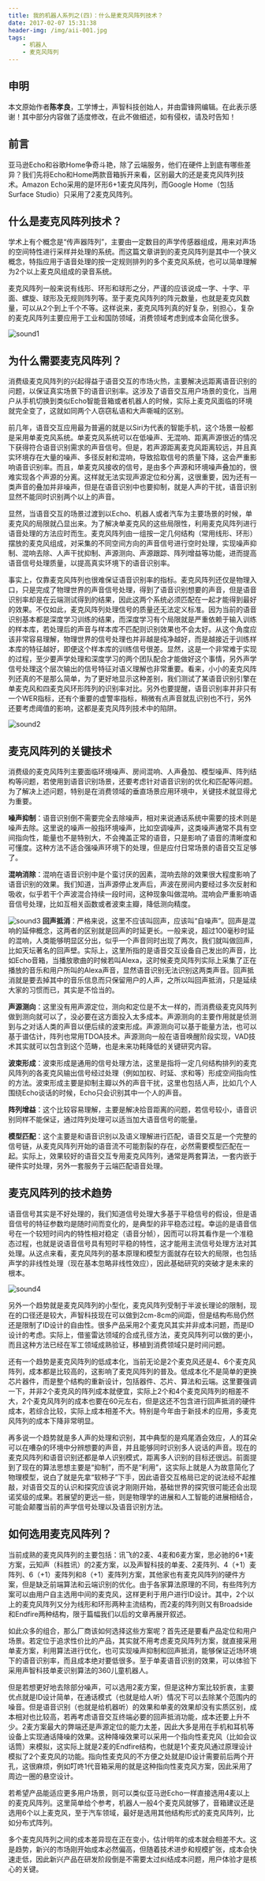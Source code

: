 ```yaml
---
title: 我的机器人系列之(四)：什么是麦克风阵列技术？ 
date: 2017-02-07 15:31:38
header-img: /img/aii-001.jpg
tags:
    - 机器人
    - 麦克风阵列
---
```

## 申明

本文原始作者**陈孝良**，工学博士，声智科技创始人，并由雷锋网编辑。在此表示感谢！其中部分内容做了适度修改，在此不做细述，如有侵权，请及时告知！

## 前言
亚马逊Echo和谷歌Home争奇斗艳，除了云端服务，他们在硬件上到底有哪些差异？我们先将Echo和Home两款音箱拆开来看，区别最大的还是麦克风阵列技术。Amazon Echo采用的是环形6+1麦克风阵列，而Google Home（包括Surface Studio）只采用了2麦克风阵列。

## 什么是麦克风阵列技术？

学术上有个概念是“传声器阵列”，主要由一定数目的声学传感器组成，用来对声场的空间特性进行采样并处理的系统。而这篇文章讲到的麦克风阵列是其中一个狭义概念，特指应用于语音处理的按一定规则排列的多个麦克风系统，也可以简单理解为2个以上麦克风组成的录音系统。

麦克风阵列一般来说有线形、环形和球形之分，严谨的应该说成一字、十字、平面、螺旋、球形及无规则阵列等。至于麦克风阵列的阵元数量，也就是麦克风数量，可以从2个到上千个不等。这样说来，麦克风阵列真的好复杂，别担心，复杂的麦克风阵列主要应用于工业和国防领域，消费领域考虑到成本会简化很多。

![sound1](http://cdnshaw.hosea.pw/myrobot-004-sound/sound-1.jpg)

## 为什么需要麦克风阵列？

消费级麦克风阵列的兴起得益于语音交互的市场火热，主要解决远距离语音识别的问题，以保证真实场景下的语音识别率。这涉及了语音交互用户场景的变化，当用户从手机切换到类似Echo智能音箱或者机器人的时候，实际上麦克风面临的环境就完全变了，这就如同两个人窃窃私语和大声嘶喊的区别。

前几年，语音交互应用最为普遍的就是以Siri为代表的智能手机，这个场景一般都是采用单麦克风系统。单麦克风系统可以在低噪声、无混响、距离声源很近的情况下获得符合语音识别需求的声音信号。但是，若声源距离麦克风距离较远，并且真实环境存在大量的噪声、多径反射和混响，导致拾取信号的质量下降，这会严重影响语音识别率。而且，单麦克风接收的信号，是由多个声源和环境噪声叠加的，很难实现各个声源的分离。这样就无法实现声源定位和分离，这很重要，因为还有一类声音的叠加并非噪声，但是在语音识别中也要抑制，就是人声的干扰，语音识别显然不能同时识别两个以上的声音。

显然，当语音交互的场景过渡到以Echo、机器人或者汽车为主要场景的时候，单麦克风的局限就凸显出来。为了解决单麦克风的这些局限性，利用麦克风阵列进行语音处理的方法应时而生。麦克风阵列由一组按一定几何结构（常用线形、环形）摆放的麦克风组成，对采集的不同空间方向的声音信号进行空时处理，实现噪声抑制、混响去除、人声干扰抑制、声源测向、声源跟踪、阵列增益等功能，进而提高语音信号处理质量，以提高真实环境下的语音识别率。

事实上，仅靠麦克风阵列也很难保证语音识别率的指标。麦克风阵列还仅是物理入口，只是完成了物理世界的声音信号处理，得到了语音识别想要的声音，但是语音识别率却是在云端测试得到的结果，因此这两个系统必须匹配在一起才能得到最好的效果。不仅如此，麦克风阵列处理信号的质量还无法定义标准。因为当前的语音识别基本都是深度学习训练的结果，而深度学习有个局限就是严重依赖于输入训练的样本库，若处理后的声音与样本库不匹配则识别效果也不会太好。从这个角度应该非常容易理解，物理世界的信号处理也并非越是纯净越好，而是越接近于训练样本库的特征越好，即便这个样本库的训练信号很差。显然，这是一个非常难于实现的过程，至少要声学处理和深度学习的两个团队配合才能做好这个事情，另外声学信号处理这个层次输出的信号特征对语义理解也非常重要。看来，小小的麦克风阵列还真的不是那么简单，为了更好地显示这种差别，我们测试了某语音识别引擎在单麦克风和四麦克风环形阵列的识别率对比。另外也要提醒，语音识别率并非只有一个WER指标，还有个重要的虚警率指标，稍微有点声音就乱识别也不行，另外还要考虑阈值的影响，这都是麦克风阵列技术中的陷阱。

![sound2](http://cdnshaw.hosea.pw/myrobot-004-sound/sound-2.jpg)

## 麦克风阵列的关键技术

消费级的麦克风阵列主要面临环境噪声、房间混响、人声叠加、模型噪声、阵列结构等问题，若使用到语音识别场景，还要考虑针对语音识别的优化和匹配等问题。为了解决上述问题，特别是在消费领域的垂直场景应用环境中，关键技术就显得尤为重要。

**噪声抑制**：语音识别倒不需要完全去除噪声，相对来说通话系统中需要的技术则是噪声去除。这里说的噪声一般指环境噪声，比如空调噪声，这类噪声通常不具有空间指向性，能量也不是特别大，不会掩盖正常的语音，只是影响了语音的清晰度和可懂度。这种方法不适合强噪声环境下的处理，但是应付日常场景的语音交互足够了。

**混响消除**：混响在语音识别中是个蛮讨厌的因素，混响去除的效果很大程度影响了语音识别的效果。我们知道，当声源停止发声后，声波在房间内要经过多次反射和吸收，似乎若干个声波混合持续一段时间，这种现象叫做混响。混响会严重影响语音信号处理，比如互相关函数或者波束主瓣，降低测向精度。

![sound3](http://cdnshaw.hosea.pw/myrobot-004-sound/sound-3.jpg)
**回声抵消**：严格来说，这里不应该叫回声，应该叫“自噪声”。回声是混响的延伸概念，这两者的区别就是回声的时延更长。一般来说，超过100毫秒时延的混响，人类能够明显区分出，似乎一个声音同时出现了两次，我们就叫做回声，比如天坛著名的回声壁。实际上，这里所指的是语音交互设备自己发出的声音，比如Echo音箱，当播放歌曲的时候若叫Alexa，这时候麦克风阵列实际上采集了正在播放的音乐和用户所叫的Alexa声音，显然语音识别无法识别这两类声音。回声抵消就是要去掉其中的音乐信息而只保留用户的人声，之所以叫回声抵消，只是延续大家的习惯而已，其实是不恰当的。

**声源测向**：这里没有用声源定位，测向和定位是不太一样的，而消费级麦克风阵列做到测向就可以了，没必要在这方面投入太多成本。声源测向的主要作用就是侦测到与之对话人类的声音以便后续的波束形成。声源测向可以基于能量方法，也可以基于谱估计，阵列也常用TDOA技术。声源测向一般在语音唤醒阶段实现，VAD技术其实就可以包含到这个范畴，也是未来功耗降低的关键研究内容。

**波束形成**：波束形成是通用的信号处理方法，这里是指将一定几何结构排列的麦克风阵列的各麦克风输出信号经过处理（例如加权、时延、求和等）形成空间指向性的方法。波束形成主要是抑制主瓣以外的声音干扰，这里也包括人声，比如几个人围绕Echo谈话的时候，Echo只会识别其中一个人的声音。

**阵列增益**：这个比较容易理解，主要是解决拾音距离的问题，若信号较小，语音识别同样不能保证，通过阵列处理可以适当加大语音信号的能量。

**模型匹配**：这个主要是和语音识别以及语义理解进行匹配，语音交互是一个完整的信号链，从麦克风阵列开始的语音流不可能割裂的存在，必然需要模型匹配在一起。实际上，效果较好的语音交互专用麦克风阵列，通常是两套算法，一套内嵌于硬件实时处理，另外一套服务于云端匹配语音处理。

## 麦克风阵列的技术趋势

语音信号其实是不好处理的，我们知道信号处理大多基于平稳信号的假设，但是语音信号的特征参数均是随时间而变化的，是典型的非平稳态过程。幸运的是语音信号在一个较短时间内的特性相对稳定（语音分帧），因而可以将其看作是一个准稳态过程，也就是说语音信号具有短时平稳的特性，这才能用主流信号处理方法对其处理。从这点来看，麦克风阵列的基本原理和模型方面就存在较大的局限，也包括声学的非线性处理（现在基本忽略非线性效应），因此基础研究的突破才是未来的根本。

![sound4](http://cdnshaw.hosea.pw/myrobot-004-sound/sound-4.jpg)

另外一个趋势就是麦克风阵列的小型化，麦克风阵列受制于半波长理论的限制，现在的口径还是较大，声智科技现在可以做到2cm-8cm的间距，但是结构布局仍然还是限制了ID设计的自由性。很多产品采用2个麦克风其实并非成本问题，而是ID设计的考虑。实际上，借鉴雷达领域的合成孔径方法，麦克风阵列可以做的更小，而且这种方法已经在军工领域成熟验证，移植到消费领域只是时间问题。

还有一个趋势是麦克风阵列的低成本化，当前无论是2个麦克风还是4、6个麦克风阵列，成本都是比较高的，这影响了麦克风阵列的普及。低成本化不是简单的更换芯片器件，而是整个结构的重新设计，包括器件、芯片、算法和云端。这里要强调一下，并非2个麦克风的阵列成本就便宜，实际上2个和4个麦克风阵列的相差不大，2个麦克风阵列的成本也要在60元左右，但是这还不包含进行回声抵消的硬件成本，若综合比较，实际上成本相差不大。特别是今年由于新技术的应用，多麦克风阵列的成本下降非常明显。

再多说一个趋势就是多人声的处理和识别，其中典型的是鸡尾酒会效应，人的耳朵可以在嘈杂的环境中分辨想要的声音，并且能够同时识别多人说话的声音。现在的麦克风阵列和语音识别还都是单人识别模式，距离多人识别的目标还很远。前面提到了现在的算法思想主要是“抑制”，而不是“利用”，这实际上就是人为故意简化了物理模型，说白了就是先拿“软柿子”下手，因此语音交互格局已定的说法经不起推敲，对语音交互的认识和探究应该说才刚刚开始，基础世界的探究很可能还会出现诺奖级的成果。若展望的更远一些，则是物理学的进展和人工智能的进展相结合，可能会颠覆当前的声学信号处理以及语音识别方法。

## 如何选用麦克风阵列？

当前成熟的麦克风阵列的主要包括：讯飞的2麦、4麦和6麦方案，思必驰的6+1麦方案，云知声（科胜讯）的2麦方案，以及声智科技的单麦、2麦阵列、4（+1）麦阵列、6（+1）麦阵列和8（+1）麦阵列方案，其他家也有麦克风阵列的硬件方案，但是缺乏前端算法和云端识别的优化。由于各家算法原理的不同，有些阵列方案可以由用户自主选用中间的麦克风，这样更利于用户进行ID设计。其中，2个以上的麦克风阵列又分为线形和环形两种主流结构，而2麦的阵列则又有Broadside和Endfire两种结构，限于篇幅我们以后的文章再展开叙述。

如此众多的组合，那么厂商该如何选择这些方案呢？首先还是要看产品定位和用户场景。若定位于追求性价比的产品，其实就不用考虑麦克风阵列方案，就直接采用单麦方案，利用算法进行优化，也可实现噪声抑制和回声抵消，能够保证近场环境下的语音识别率，而且成本绝对要低很多。至于单麦语音识别的效果，可以体验下采用声智科技单麦识别算法的360儿童机器人。

但是若想更好地去除部分噪声，可以选用2麦方案，但是这种方案比较折衷，主要优点就是ID设计简单，在通话模式（也就是给人听）情况下可以去除某个范围内的噪音。但是语音识别（也就是给机器听）的效果和单麦的效果却没有实质区别，成本相对也比较高，若再考虑语音交互终端必要的回声抵消功能，成本还要上升不少。2麦方案最大的弊端还是声源定位的能力太差，因此大多是用在手机和耳机等设备上实现通话降噪的效果。这种降噪效果可以采用一个指向性麦克风（比如会议话筒）来模拟，这实际上就是2麦的Endfire结构，也就是1个麦克风通过原理设计模拟了2个麦克风的功能。指向性麦克风的不方便之处就是ID设计需要前后两个开孔，这很麻烦，例如叮咚1代音箱采用的就是这种指向性麦克风方案，因此采用了周边一圈的悬空设计。

若希望产品能适应更多用户场景，则可以类似亚马逊Echo一样直接选用4麦以上的麦克风阵列。这里简单给个参考，机器人一般4个麦克风就够了，音箱建议还是选用6个以上麦克风，至于汽车领域，最好是选用其他结构形式的麦克风阵列，比如分布式阵列。

多个麦克风阵列之间的成本差异现在正在变小，估计明年的成本就会相差不大。这是趋势，新兴的市场刚开始成本必然偏高，但随着技术进步和规模扩张，成本会快速走低，因此新兴产品在研发阶段倒是不需要太过纠结成本问题，用户体验才是核心的关键。
